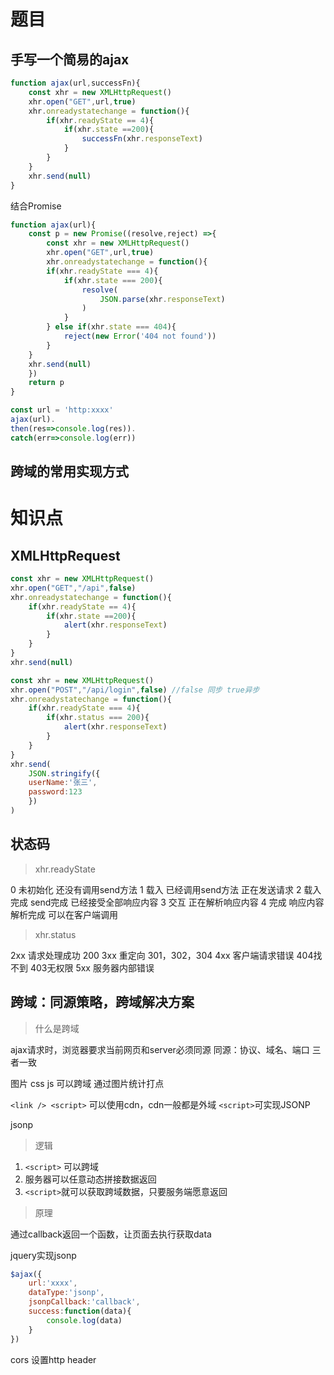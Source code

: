 # 题目

## 手写一个简易的ajax
```js
function ajax(url,successFn){
    const xhr = new XMLHttpRequest()
    xhr.open("GET",url,true)
    xhr.onreadystatechange = function(){
        if(xhr.readyState == 4){
            if(xhr.state ==200){
                successFn(xhr.responseText)
            }
        }
    }
    xhr.send(null)
}
```
结合Promise
```js
function ajax(url){
    const p = new Promise((resolve,reject) =>{
        const xhr = new XMLHttpRequest() 
        xhr.open("GET",url,true)
        xhr.onreadystatechange = function(){
        if(xhr.readyState === 4){
            if(xhr.state === 200){
                resolve(
                    JSON.parse(xhr.responseText)
                )
            }
        } else if(xhr.state === 404){
            reject(new Error('404 not found'))
        }
    }
    xhr.send(null)
    })
    return p 
}

const url = 'http:xxxx'
ajax(url).
then(res=>console.log(res)).
catch(err=>console.log(err))
```


## 跨域的常用实现方式


# 知识点

## XMLHttpRequest
```js
const xhr = new XMLHttpRequest()
xhr.open("GET","/api",false)
xhr.onreadystatechange = function(){
    if(xhr.readyState == 4){
        if(xhr.state ==200){
            alert(xhr.responseText)
        }
    }
}
xhr.send(null)
```
```js
const xhr = new XMLHttpRequest()
xhr.open("POST","/api/login",false) //false 同步 true异步
xhr.onreadystatechange = function(){
    if(xhr.readyState === 4){
        if(xhr.status === 200){
            alert(xhr.responseText)
        }
    }
}
xhr.send(
    JSON.stringify({
    userName:'张三',
    password:123
    })
)
```
## 状态码
>xhr.readyState

0 未初始化 还没有调用send方法
1 载入 已经调用send方法 正在发送请求
2 载入完成 send完成 已经接受全部响应内容
3 交互 正在解析响应内容
4 完成 响应内容解析完成 可以在客户端调用
>xhr.status

2xx 请求处理成功 200
3xx 重定向 301，302，304
4xx 客户端请求错误 404找不到 403无权限
5xx 服务器内部错误

## 跨域：同源策略，跨域解决方案

>什么是跨域

ajax请求时，浏览器要求当前网页和server必须同源
同源：协议、域名、端口 三者一致

图片 css js 可以跨域
通过图片统计打点

`<link /> <script>` 可以使用cdn，cdn一般都是外域
`<script>`可实现JSONP

jsonp
>逻辑

1. `<script>` 可以跨域
2. 服务器可以任意动态拼接数据返回
3. `<script>`就可以获取跨域数据，只要服务端愿意返回
>原理

通过callback返回一个函数，让页面去执行获取data

jquery实现jsonp
```js
$ajax({
    url:'xxxx',
    dataType:'jsonp',
    jsonpCallback:'callback',
    success:function(data){
        console.log(data)
    }
})
```
cors
设置http header